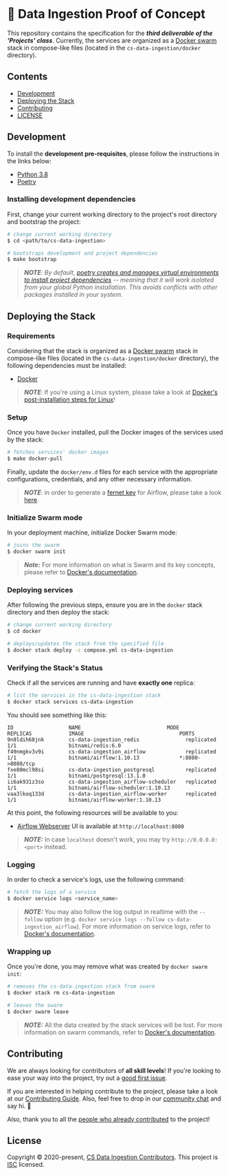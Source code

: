 # 📝 Data Ingestion Proof of Concept

This repository contains the specification for the _**third deliverable of the 'Projects' class**_. Currently, the services are organized as a [Docker swarm](https://docs.docker.com/engine/swarm/key-concepts/) stack in compose-like files (located in the `cs-data-ingestion/docker` directory).

## Contents

- [Development](#development)
- [Deploying the Stack](#deploying-the-stack)
- [Contributing](#contributing)
- [LICENSE](#license)

## Development

To install the **development pre-requisites**, please follow the instructions in the links below:

- [Python 3.8](https://www.python.org/downloads/)
- [Poetry](https://github.com/python-poetry/poetry#installation)

### Installing development dependencies

First, change your current working directory to the project's root directory and bootstrap the project:

```bash
# change current working directory
$ cd <path/to/cs-data-ingestion>

# bootstraps development and project dependencies
$ make bootstrap
```

>_**NOTE**: By default, [poetry creates and manages virtual environments to install project dependencies](https://python-poetry.org/docs/basic-usage/#using-your-virtual-environment) -- meaning that it will work isolated from your global Python installation. This avoids conflicts with other packages installed in your system._

## Deploying the Stack

### Requirements

Considering that the stack is organized as a [Docker swarm](https://docs.docker.com/engine/swarm/key-concepts/) stack in compose-like files (located in the `cs-data-ingestion/docker` directory), the following dependencies must be installed:

- [Docker](https://docs.docker.com/get-docker/)

>**_NOTE_**: If you're using a Linux system, please take a look at [Docker's post-installation steps for Linux](https://docs.docker.com/engine/install/linux-postinstall/)!

### Setup

Once you have `Docker` installed, pull the Docker images of the services used by the stack:

```bash
# fetches services' docker images
$ make docker-pull
```

Finally, update the `docker/env.d` files for each service with the appropriate configurations, credentials, and any other necessary information.

>**_NOTE_**: in order to generate a [fernet key](https://airflow.readthedocs.io/en/stable/howto/secure-connections.html) for Airflow, please take a look [here](https://beau.click/airflow/fernet-key).

### Initialize Swarm mode

In your deployment machine, initialize Docker Swarm mode:

```bash
# joins the swarm
$ docker swarm init
```

> **_Note:_**  For more information on what is Swarm and its key concepts, please refer to [Docker's documentation](https://docs.docker.com/engine/swarm/key-concepts/).

### Deploying services

After following the previous steps, ensure you are in the `docker` stack directory and then deploy the stack:

```bash
# change current working directory
$ cd docker

# deploys/updates the stack from the specified file
$ docker stack deploy -c compose.yml cs-data-ingestion
```

### Verifying the Stack's Status

Check if all the services are running and have **exactly one** replica:

```bash
# list the services in the cs-data-ingestion stack
$ docker stack services cs-data-ingestion
```

You should see something like this:

```text
ID                  NAME                            MODE                REPLICAS            IMAGE                               PORTS
9n8ldih68jnk        cs-data-ingestion_redis               replicated          1/1                 bitnami/redis:6.0
f49nmgkv3v9i        cs-data-ingestion_airflow             replicated          1/1                 bitnami/airflow:1.10.13             *:8080->8080/tcp
fxe80mcl98si        cs-data-ingestion_postgresql          replicated          1/1                 bitnami/postgresql:13.1.0
ii6ak931z3so        cs-data-ingestion_airflow-scheduler   replicated          1/1                 bitnami/airflow-scheduler:1.10.13
vaa3lkoq133d        cs-data-ingestion_airflow-worker      replicated          1/1                 bitnami/airflow-worker:1.10.13
```

At this point, the following resources will be available to you:

- [Airflow Webserver](https://airflow.apache.org) UI is available at `http://localhost:8080`

>**_NOTE:_**  In case `localhost` doesn't work, you may try `http://0.0.0.0:<port>` instead.

### Logging

In order to check a service's logs, use the following command:

```bash
# fetch the logs of a service
$ docker service logs <service_name>
```

>**_NOTE:_**  You may also follow the log output in realtime with the `--follow` option (e.g. `docker service logs --follow cs-data-ingestion_airflow`). For more information on service logs, refer to [Docker's documentation](https://docs.docker.com/engine/reference/commandline/service_logs/).

### Wrapping up

Once you're done, you may remove what was created by `docker swarm init`:

```bash
# removes the cs-data-ingestion stack from swarm
$ docker stack rm cs-data-ingestion

# leaves the swarm
$ docker swarm leave
```

>**_NOTE:_**  All the data created by the stack services will be lost. For more information on swarm commands, refer to [Docker's documentation](https://docs.docker.com/engine/reference/commandline/swarm/).

## Contributing

We are always looking for contributors of **all skill levels**! If you're looking to ease your way into the project, try out a [good first issue](https://github.com/lcbm/cs-data-ingestion/labels/good%20first%20issue).

If you are interested in helping contribute to the project, please take a look at our [Contributing Guide](CONTRIBUTING.md). Also, feel free to drop in our [community chat](https://gitter.im/lcbm/community) and say hi. 👋

Also, thank you to all the [people who already contributed](https://github.com/lcbm/cs-data-ingestion/graphs/contributors) to the project!

## License

Copyright © 2020-present, [CS Data Ingestion Contributors](https://github.com/lcbm/cs-data-ingestion/graphs/contributors).
This project is [ISC](LICENSE) licensed.
